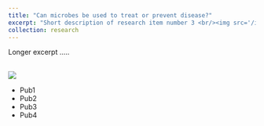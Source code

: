 ```yaml
---
title: "Can microbes be used to treat or prevent disease?"
excerpt: "Short description of research item number 3 <br/><img src='/images/500x300.png'>"
collection: research
---
```


Longer excerpt .....

<br/><img src='/images/500x300.png'>

* Pub1
* Pub2
* Pub3
* Pub4